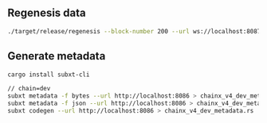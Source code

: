 

## Regenesis data

```bash
./target/release/regenesis --block-number 200 --url ws://localhost:8087
```


## Generate metadata

```bash
cargo install subxt-cli

// chain=dev
subxt metadata -f bytes --url http://localhost:8086 > chainx_v4_dev_metadata.scale
subxt metadata -f json --url http://localhost:8086 > chainx_v4_dev_metadata.json
subxt codegen --url http://localhost:8086 > chainx_v4_dev_metadata.rs
```

